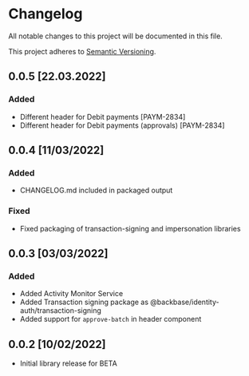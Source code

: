 # Changelog

All notable changes to this project will be documented in this file.

This project adheres to [Semantic Versioning](http://semver.org/spec/v2.0.0.html).

## 0.0.5 [22.03.2022]

### Added

- Different header for Debit payments [PAYM-2834]
- Different header for Debit payments (approvals) [PAYM-2834]

## 0.0.4 [11/03/2022]

### Added

- CHANGELOG.md included in packaged output

### Fixed

- Fixed packaging of transaction-signing and impersonation libraries

## 0.0.3 [03/03/2022]

### Added

- Added Activity Monitor Service
- Added Transaction signing package as @backbase/identity-auth/transaction-signing
- Added support for `approve-batch` in header component

## 0.0.2 [10/02/2022]

- Initial library release for BETA
